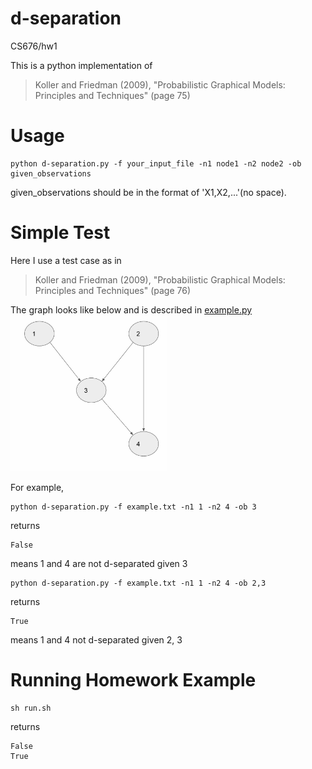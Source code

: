 # d-separation
CS676/hw1

This is a python implementation of
> Koller and Friedman (2009), "Probabilistic Graphical Models: Principles and Techniques" (page 75)

Usage
==========
```
python d-separation.py -f your_input_file -n1 node1 -n2 node2 -ob given_observations
```
given_observations should be in the format of 'X1,X2,...'(no space).

Simple Test
==========
Here I use a test case as in
> Koller and Friedman (2009), "Probabilistic Graphical Models: Principles and Techniques" (page 76)

The graph looks like below and is described in [example.py](https://github.com/qchenclaire/d-separation/blob/master/example.py)
<img src="https://github.com/qchenclaire/d-separation/blob/master/example.JPG" width="250" height="250">

For example,
```
python d-separation.py -f example.txt -n1 1 -n2 4 -ob 3
```
returns
```
False
```
means 1 and 4 are not d-separated given 3
```
python d-separation.py -f example.txt -n1 1 -n2 4 -ob 2,3
```
returns
```
True
```
means 1 and 4 not d-separated given 2, 3

Running Homework Example
==========
<!-- ```
python d-separation.py -f dag.txt -n1 61 -n2 68 -ob 4,19,90
```
returns
```
False
```


```
python d-separation.py -f dag.txt -n1 55 -n2 27 -ob 4,8,9,12,29,32,40,44,45,48,50,52
```
returns
```
True
``` -->
```
sh run.sh
```
returns
```
False
True
```
